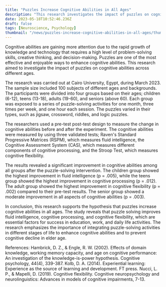```yaml
---
title: "Puzzles Increase Cognitive Abilities in All Ages"
description: "This research investigates the impact of puzzles on cognitive abilities across different ages and reveals a significant improvement in all groups after the puzzle-solving intervention."
date: 2023-05-18T10:52:46.236Z
draft: false
tags: [Neuroscience, Psychology]
thumbnail: "/news/puzzles-increase-cognitive-abilities-in-all-ages/thumb.png"
---
```


Cognitive abilities are gaining more attention due to the rapid growth of knowledge and technology that requires a high level of problem-solving skills, creative thinking, and decision-making. Puzzles are one of the most effective and enjoyable ways to enhance cognitive abilities. This research aimed to investigate the impact of puzzles on cognitive abilities across different ages.

The research was carried out at Cairo University, Egypt, during March 2023. The sample size included 100 subjects of different ages and backgrounds. The participants were divided into four groups based on their ages; children (6-12), teens (13-18), adults (19-60), and seniors (above 60). Each group was exposed to a series of puzzle-solving activities for one month, three times per week, and one hour each session. The puzzles varied in their types, such as jigsaw, crossword, riddles, and logic puzzles.

The researchers used a pre-test post-test design to measure the change in cognitive abilities before and after the experiment. The cognitive abilities were measured by using three validated tests; Raven's Standard Progressive Matrices (RSPM), which measures fluid intelligence, the Cognitive Assessment System (CAS), which measures different components of cognitive processing, and the Stroop Test, which measures cognitive flexibility.

The results revealed a significant improvement in cognitive abilities among all groups after the puzzle-solving intervention. The children group showed the highest improvement in fluid intelligence (p = .005), while the teens group showed the highest improvement in cognitive processing (p = .012). The adult group showed the highest improvement in cognitive flexibility (p = .002) compared to their pre-test results. The senior group showed a moderate improvement in all aspects of cognitive abilities (p = .003).

In conclusion, this research supports the hypothesis that puzzles increase cognitive abilities in all ages. The study reveals that puzzle solving improves fluid intelligence, cognitive processing, and cognitive flexibility, which are essential factors for success in education, work, and daily life activities. The research emphasizes the importance of integrating puzzle-solving activities in different stages of life to enhance cognitive abilities and to prevent cognitive decline in elder age.

References:
Hambrick, D. Z., & Engle, R. W. (2002). Effects of domain knowledge, working memory capacity, and age on cognitive performance: An investigation of the knowledge-is-power hypothesis. Cognitive psychology, 44(4), 339-387.
Kolb, D. A. (2014). Experiential learning: Experience as the source of learning and development. FT press.
Nucci, L. P., & Mapelli, D. (2019). Cognitive flexibility. Cognitive neuropsychology and neurolinguistics: Advances in models of cognitive impairments, 7-13.
